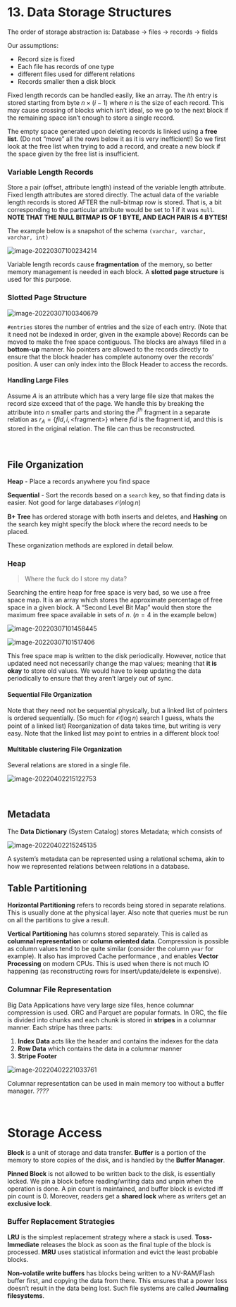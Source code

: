 # 13. Data Storage Structures

The order of storage abstraction is: Database -> files -> records -> fields

Our assumptions:

- Record size is fixed
- Each file has records of one type
- different files used for different relations
- Records smaller then a disk block

Fixed length records can be handled easily, like an array. The $i$th entry is stored starting from byte $n\times(i-1)$ where $n$ is the size of each record. This may cause crossing of blocks which isn’t ideal, so we go to the next block if the remaining space isn’t enough to store a single record.

The empty space generated upon deleting records is linked using a **free list**. (Do not “move” all the rows below it as it is very inefficient!) So we first look at the free list when trying to add a record, and create a new block if the space given by the free list is insufficient.



### Variable Length Records

Store a pair $(\text{offset, attribute length})$ instead of the variable length attribute. Fixed length attributes are stored directly. The actual data of the variable length records is stored AFTER the null-bitmap row is stored. That is, a bit corresponding to the particular attribute would be set to 1 if it was `null`. **NOTE THAT THE NULL BITMAP IS OF 1 BYTE, AND EACH PAIR IS 4 BYTES!**

The example below is a snapshot of the schema `(varchar, varchar, varchar, int)`

![image-20220307100234214](E:\Github\AkashCherukuri.github.io\assets\images\typora\image-20220307100234214.png)

Variable length records cause **fragmentation** of the memory, so better memory management is needed in each block. A **slotted page structure** is used for this purpose.

### Slotted Page Structure

![image-20220307100340679](E:\Github\AkashCherukuri.github.io\assets\images\typora\image-20220307100340679.png)

`#entries` stores the number of entries and the size of each entry. (Note that it need not be indexed in order, given in the example above) Records can be moved to make the free space contiguous. The blocks are always filled in a **bottom-up** manner. No pointers are allowed to the records directly to ensure that the block header has complete autonomy over the records’ position. A user can only index into the Block Header to access the records.

#### Handling Large Files

Assume $A$ is an attribute which has a very large file size that makes the record size exceed that of the page. We handle this by breaking the attribute into $n$ smaller parts and storing the $i^{th}$ fragment in a separate relation as $r_A = \{ fid, i, \text{<fragment>} \}$ where $fid$ is the fragment id, and this is stored in the original relation. The file can thus be reconstructed. 

&nbsp;

## File Organization

**Heap** - Place a records anywhere you find space

**Sequential** - Sort the records based on a `search` key, so that finding data is easier. Not good for large databases $\mathcal{O}(n\log n)$

**B+ Tree** has ordered storage with both inserts and deletes, and **Hashing** on the search key might specify the block where the record needs to be placed.

These organization methods are explored in detail below.

### Heap 

> Where the fuck do I store my data?

Searching the entire heap for free space is very bad, so we use a free space map. It is an array which stores the approximate percentage of free space in a given block. A “Second Level Bit Map” would then store the maximum free space available in sets of $n$. ($n=4$ in the example below)

![image-20220307101458445](../../../assets/images/typora/image-20220307101458445.png)

![image-20220307101517406](../../../assets/images/typora/image-20220307101517406.png)

This free space map is written to the disk periodically. However, notice that updated need not necessarily change the map values; meaning that **it is okay** to store old values. We would have to keep updating the data periodically to ensure that they aren’t largely out of sync.



#### Sequential File Organization

Note that they need not be sequential physically, but a linked list of pointers is ordered sequentially. (So much for $\mathcal{O}(\log n)$ search I guess, whats the point of a linked list) Reorganization of data takes time, but writing is very easy. Note that the linked list may point to entries in a different block too!

#### Multitable clustering File Organization

Several relations are stored in a single file.

![image-20220402215122753](../../../assets/images/typora/image-20220402215122753.png)

&nbsp;



## Metadata

The **Data Dictionary** (System Catalog) stores Metadata; which consists of 

![image-20220402215245135](../../../assets/images/typora/image-20220402215245135.png)

A system’s metadata can be represented using a relational schema, akin to how we represented relations between relations in a database.



## Table Partitioning

**Horizontal Partitioning** refers to records being stored in separate relations. This is usually done at the physical layer. Also note that queries must be run on all the partitions to give a result.

**Vertical Partitioning** has columns stored separately. This is called as **columnal representation** or **column oriented data**. Compression is possible as column values tend to be quite similar (consider the column `year` for example). It also has improved Cache performance , and enables **Vector Processing** on modern CPUs. This is used when there is not much IO happening (as reconstructing rows for insert/update/delete is expensive).



### Columnar File Representation

Big Data Applications have very large size files, hence columnar compression is used. ORC and Parquet are popular formats. In ORC, the file is divided into chunks and each chunk is stored in **stripes** in a columnar manner. Each stripe has three parts:

1. **Index Data** acts like the header and contains the indexes for the data
2. **Row Data** which contains the data in a columnar manner
3. **Stripe Footer**

![image-20220402221033761](../../../assets/images/typora/image-20220402221033761.png)

Columnar representation can be used in main memory too without a buffer manager. *????*

&nbsp;

# Storage Access

**Block** is a unit of storage and data transfer. **Buffer** is a portion of the memory to store copies of the disk, and is handled by the **Buffer Manager**.

**Pinned Block** is not allowed to be written back to the disk, is essentially locked. We pin a block before reading/writing data and unpin when the operation is done. A pin count is maintained, and buffer block is evicted iff pin count is 0. Moreover, readers get a **shared lock** where as writers get an **exclusive lock**.

### Buffer Replacement Strategies

**LRU** is the simplest replacement strategy where a stack is used. **Toss-Immediate** releases the block as soon as the final tuple of the block is processed. **MRU** uses statistical information and evict the least probable blocks. 



**Non-volatile write buffers** has blocks being written to a NV-RAM/Flash buffer first, and copying the data from there. This ensures that a power loss doesn’t result in the data being lost. Such file systems are called **Journaling filesystems**.
